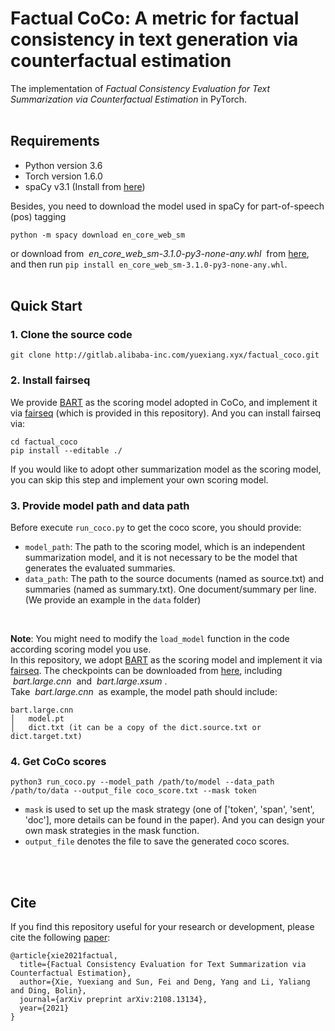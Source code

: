 # Factual CoCo: A metric for factual consistency in text generation via counterfactual estimation

The implementation of *Factual Consistency Evaluation for Text Summarization via Counterfactual Estimation* in PyTorch.
<br/> <br/>

## Requirements
* Python version 3.6 
* Torch version 1.6.0
* spaCy v3.1 (Install from [here](https://spacy.io/usage)) 

Besides, you need to download the model used in spaCy for part-of-speech (pos) tagging
```
python -m spacy download en_core_web_sm
```
or download from &nbsp;*en_core_web_sm-3.1.0-py3-none-any.whl*&nbsp; from [here](https://github.com/explosion/spacy-models/releases/tag/en_core_web_sm-3.1.0), and then run `pip install en_core_web_sm-3.1.0-py3-none-any.whl`.
<br/> <br/>


## Quick Start
### 1. Clone the source code
```
git clone http://gitlab.alibaba-inc.com/yuexiang.xyx/factual_coco.git
```

### 2. Install fairseq
We provide [BART](https://arxiv.org/abs/1910.13461) as the scoring model adopted in CoCo, and implement it via [fairseq](https://github.com/pytorch/fairseq) (which is provided in this repository). And you can install fairseq via:
```
cd factual_coco
pip install --editable ./
```
If you would like to adopt other summarization model as the scoring model, you can skip this step and implement your own scoring model.


### 3. Provide model path and data path
Before execute `run_coco.py` to get the coco score, you should provide:
* `model_path`: The path to the scoring model, which is an independent summarization model, and it is not necessary to be the model that generates the evaluated summaries.
* `data_path`: The path to the source documents (named as source.txt) and summaries (named as summary.txt). One document/summary per line. (We provide an example in the `data` folder)
<br/>

**Note**: You might need to modify the `load_model` function in the code according scoring model you use.  
In this repository, we adopt [BART](https://arxiv.org/abs/1910.13461) as the scoring model and implement it via [fairseq](https://github.com/pytorch/fairseq).
The checkpoints can be downloaded from [here](https://github.com/pytorch/fairseq/tree/master/examples/bart), including &nbsp;*bart.large.cnn*&nbsp; and &nbsp;*bart.large.xsum*&nbsp;.  
Take &nbsp;*bart.large.cnn*&nbsp; as example, the model path should include:
```
bart.large.cnn
│   model.pt
│   dict.txt (it can be a copy of the dict.source.txt or dict.target.txt)
```

### 4. Get CoCo scores
```
python3 run_coco.py --model_path /path/to/model --data_path /path/to/data --output_file coco_score.txt --mask token
```
* `mask` is used to set up the mask strategy (one of ['token', 'span', 'sent', 'doc'], more details can be found in the paper). And you can design your own mask strategies in the mask function.
* `output_file` denotes the file to save the generated coco scores. 


<br/> <br/>
## Cite
If you find this repository useful for your research or development, please cite the following [paper](https://arxiv.org/abs/2108.13134):
```
@article{xie2021factual,
  title={Factual Consistency Evaluation for Text Summarization via Counterfactual Estimation},
  author={Xie, Yuexiang and Sun, Fei and Deng, Yang and Li, Yaliang and Ding, Bolin},
  journal={arXiv preprint arXiv:2108.13134},
  year={2021}
}
```

